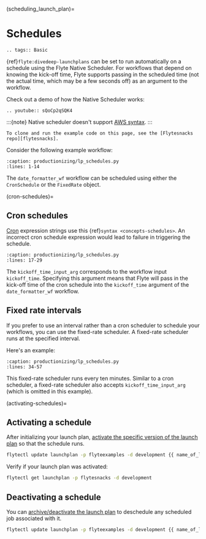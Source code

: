 (scheduling_launch_plan)=

# Schedules

```{eval-rst}
.. tags:: Basic
```

{ref}`flyte:divedeep-launchplans` can be set to run automatically on a schedule using the Flyte Native Scheduler.
For workflows that depend on knowing the kick-off time, Flyte supports passing in the scheduled time (not the actual time, which may be a few seconds off) as an argument to the workflow.

Check out a demo of how the Native Scheduler works:

```{eval-rst}
.. youtube:: sQoCp2qSQK4
```

:::{note}
Native scheduler doesn't support [AWS syntax](http://docs.aws.amazon.com/AmazonCloudWatch/latest/events/ScheduledEvents.html#CronExpressions).
:::

```{note}
To clone and run the example code on this page, see the [Flytesnacks repo][flytesnacks].
```

Consider the following example workflow:

```{rli} https://raw.githubusercontent.com/flyteorg/flytesnacks/69dbe4840031a85d79d9ded25f80397c6834752d/examples/productionizing/productionizing/lp_schedules.py
:caption: productionizing/lp_schedules.py
:lines: 1-14
```

The `date_formatter_wf` workflow can be scheduled using either the `CronSchedule` or the `FixedRate` object.

(cron-schedules)=

## Cron schedules

[Cron](https://en.wikipedia.org/wiki/Cron) expression strings use this {ref}`syntax <concepts-schedules>`.
An incorrect cron schedule expression would lead to failure in triggering the schedule.

```{rli} https://raw.githubusercontent.com/flyteorg/flytesnacks/69dbe4840031a85d79d9ded25f80397c6834752d/examples/productionizing/productionizing/lp_schedules.py
:caption: productionizing/lp_schedules.py
:lines: 17-29
```

The `kickoff_time_input_arg` corresponds to the workflow input `kickoff_time`.
Specifying this argument means that Flyte will pass in the kick-off time of the
cron schedule into the `kickoff_time` argument of the `date_formatter_wf` workflow.

## Fixed rate intervals

If you prefer to use an interval rather than a cron scheduler to schedule your workflows, you can use the fixed-rate scheduler. A fixed-rate scheduler runs at the specified interval.

Here's an example:

```{rli} https://raw.githubusercontent.com/flyteorg/flytesnacks/69dbe4840031a85d79d9ded25f80397c6834752d/examples/productionizing/productionizing/lp_schedules.py
:caption: productionizing/lp_schedules.py
:lines: 34-57
```

This fixed-rate scheduler runs every ten minutes. Similar to a cron scheduler, a fixed-rate scheduler also accepts `kickoff_time_input_arg` (which is omitted in this example).

(activating-schedules)=

## Activating a schedule

After initializing your launch plan, [activate the specific version of the launch plan](https://docs.flyte.org/projects/flytectl/en/latest/gen/flytectl_update_launchplan.html) so that the schedule runs.

```bash
flytectl update launchplan -p flyteexamples -d development {{ name_of_lp }} --version <foo> --activate
```

Verify if your launch plan was activated:

```bash
flytectl get launchplan -p flytesnacks -d development
```

## Deactivating a schedule

You can [archive/deactivate the launch plan](https://docs.flyte.org/projects/flytectl/en/latest/gen/flytectl_update_launchplan.html) to deschedule any scheduled job associated with it.

```bash
flytectl update launchplan -p flyteexamples -d development {{ name_of_lp }} --version <foo> --archive
```

[flytesnacks]: https://github.com/flyteorg/flytesnacks/tree/master/examples/productionizing/
